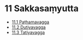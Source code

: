 

# 11 Sakkasaṃyutta

* [11.1 Paṭhamavagga](11/11.1.md)
* [11.2 Dutiyavagga](11/11.2.md)
* [11.3 Tatiyavagga](11/11.3.md)



